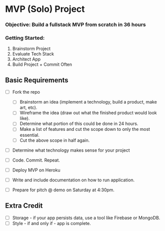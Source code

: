
# MVP (Solo) Project

### Objective: Build a fullstack MVP from scratch in 36 hours

### Getting Started:

1. Brainstorm Project 
2. Evaluate Tech Stack 
3. Architect App 
4. Build Project + Commit Often 

## Basic Requirements
- [ ] Fork the repo
  - [ ] Brainstorm an idea (implement a technology, build a product, make art, etc).
  - [ ] Wireframe the idea (draw out what the finished product would look like).
  - [ ] Determine what portion of this could be done in 24 hours.
  - [ ] Make a list of features and cut the scope down to only the most essential. 
  - [ ] Cut the above scope in half again.
- [ ] Determine what technology makes sense for your project 
- [ ] Code. Commit. Repeat. 
- [ ] Deploy MVP on Heroku 
- [ ] Write and include documentation on how to run application. 
- [ ] Prepare for pitch @ demo on Saturday at 4:30pm.


## Extra Credit

- [ ] Storage - if your app persists data, use a tool like Firebase or MongoDB. 
- [ ] Style - if and only if - app is complete. 
